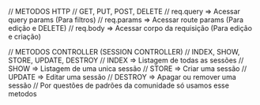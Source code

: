 // METODOS HTTP
// GET, PUT, POST, DELETE
// req.query => Acessar query params (Para filtros)
// req.params => Acessar route params (Para edição e DELETE)
// req.body => Acessar corpo da requisição (Para edição e criação)

// METODOS CONTROLLER (SESSION CONTROLLER)
// INDEX, SHOW, STORE, UPDATE, DESTROY
// INDEX => Listagem de todas as sessões
// SHOW => Listagem de uma unica sessão
// STORE => Criar uma sessão
// UPDATE => Editar uma sessão
// DESTROY => Apagar ou remover uma sessão
// Por questões de padrões da comunidade só usamos esse metodos